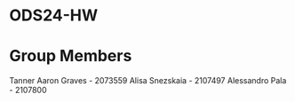 # ODS24-HW
# Group Members
Tanner Aaron Graves - 2073559
Alisa Snezskaia - 2107497
Alessandro Pala - 2107800
